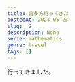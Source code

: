 ```yaml
---
title: 喜多方行ってきた
postedAt: 2024-05-23
slug: '2'
description: None
serie: mathematics
genre: travel
tags: []
---
```


行ってきました。

